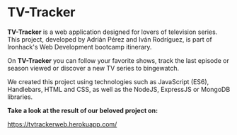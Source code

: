# TV-Tracker

**TV-Tracker** is a web application designed for lovers of television series. This project, developed by Adrián Pérez and Iván Rodríguez, is part of Ironhack's Web Development bootcamp itinerary.

On **TV-Tracker** you can follow your favorite shows, track the last episode or season viewed or discover a new TV series to bingewatch.

We created this project using technologies such as JavaScript (ES6), Handlebars, HTML and CSS, as well as the NodeJS, ExpressJS or MongoDB libraries.​

**Take a look at the result of our beloved project on:**

https://tvtrackerweb.herokuapp.com/
